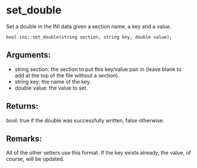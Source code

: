 # set_double
Set a double in the INI data given a section name, a key and a value.

`bool ini::set_double(string section, string key, double value);`

## Arguments:
* string section: the section to put this key/value pair in (leave blank to add at the top of the file without a section).
* string key: the name of the key.
* double value: the value to set.

## Returns:
bool: true if the double was successfully written, false otherwise.

## Remarks:
All of the other setters use this format. If the key exists already, the value, of course, will be updated.
